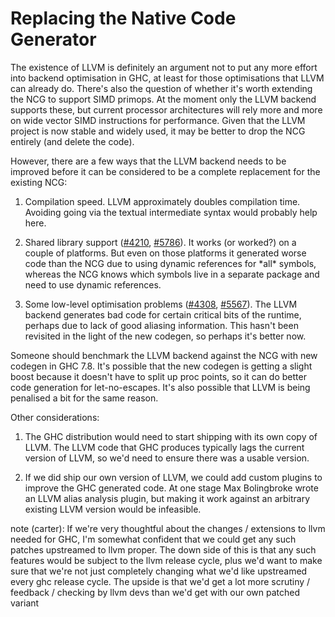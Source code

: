 # Replacing the Native Code Generator



The existence of LLVM is definitely an argument not to put any more effort into backend optimisation in GHC, at least for those optimisations that LLVM can already do. There's also the question of whether it's worth extending the NCG to support SIMD primops. At the moment only the LLVM backend supports these, but current processor architectures will rely more and more on wide vector SIMD instructions for performance. Given that the LLVM project is now stable and widely used, it may be better to drop the NCG entirely (and delete the code).



However, there are a few ways that the LLVM backend needs to be improved before it can be considered to be a complete replacement for the existing NCG:


1.  Compilation speed.  LLVM approximately doubles compilation time. Avoiding going via the textual intermediate syntax would probably help here.

1. Shared library support ([\#4210](http://gitlabghc.nibbler/ghc/ghc/issues/4210), [\#5786](http://gitlabghc.nibbler/ghc/ghc/issues/5786)).  It works (or worked?) on a couple of platforms.  But even on those platforms it generated worse code than the NCG due to using dynamic references for \*all\* symbols, whereas the NCG knows which symbols live in a separate package and need to use dynamic references.

1. Some low-level optimisation problems ([\#4308](http://gitlabghc.nibbler/ghc/ghc/issues/4308), [\#5567](http://gitlabghc.nibbler/ghc/ghc/issues/5567)).  The LLVM backend generates bad code for certain critical bits of the runtime, perhaps due to lack of good aliasing information.  This hasn't been revisited in the light of the new codegen, so perhaps it's better now.


Someone should benchmark the LLVM backend against the NCG with new codegen in GHC 7.8.  It's possible that the new codegen is getting a slight boost because it doesn't have to split up proc points, so it can do better code generation for let-no-escapes. It's also possible that LLVM is being penalised a bit for the same reason.



Other considerations:


1. The GHC distribution would need to start shipping with its own copy of LLVM. The LLVM code that GHC produces typically lags the current version of LLVM, so we'd need to ensure there was a usable version.

1. If we did ship our own version of LLVM, we could add custom plugins to improve the GHC generated code. At one stage Max Bolingbroke wrote an LLVM alias analysis plugin, but making it work against an arbitrary existing LLVM version would be infeasible.


note (carter): If we're very thoughtful about the changes / extensions to llvm needed for GHC, I'm somewhat confident that we could get any such patches upstreamed to llvm proper. The down side of this is that any such features would be subject to the llvm release cycle, plus we'd want to make sure that we're not just completely changing what we'd like upstreamed every ghc release cycle. The upside is that we'd get a lot more scrutiny / feedback / checking by llvm devs than we'd get with our own patched variant


